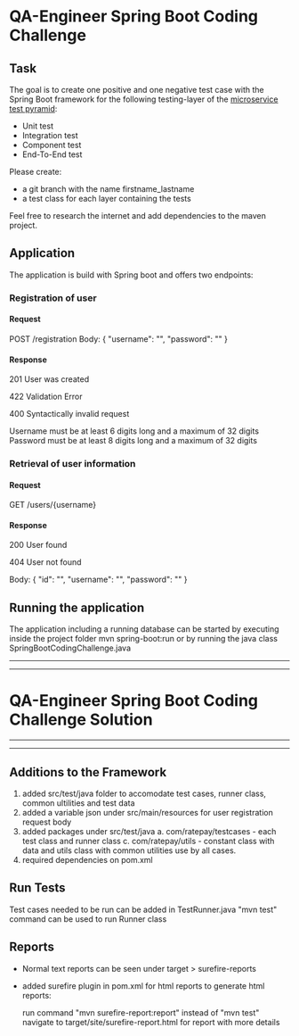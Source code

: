 # QA-Engineer Spring Boot Coding Challenge

## Task
The goal is to create one positive and one negative test case with the Spring Boot framework for the following testing-layer of the [microservice test pyramid](https://martinfowler.com/articles/microservice-testing/#conclusion-test-pyramid):
* Unit test
* Integration test
* Component test
* End-To-End test

Please create:
* a git branch with the name firstname_lastname
* a test class for each layer containing the tests 

Feel free to research the internet and add dependencies to the maven project.

## Application
The application is build with Spring boot and offers two endpoints:

### Registration of user
#### Request
POST /registration
Body:
{
"username": "",
"password": ""
}

#### Response

201 User was created

422 Validation Error

400 Syntactically invalid request

Username must be at least 6 digits long and a maximum of 32 digits
Password must be at least 8 digits long and a maximum of 32 digits


### Retrieval of user information
#### Request
GET /users/{username}

#### Response

200 User found

404 User not found

Body:
{
"id": "",
"username": "",
"password": ""
}

## Running the application
The application including a running database can be started by executing inside the project folder mvn spring-boot:run or by running the java class SpringBootCodingChallenge.java



----------------------------
----------------------------
# QA-Engineer Spring Boot Coding Challenge Solution
-----------------------------
-----------------------------

## Additions to the Framework

1. added src/test/java folder to accomodate test cases, runner class, common ultilities and test data
2. added a variable json under src/main/resources for user registration request body
3. added packages under src/test/java
	a. com/ratepay/testcases - each test class and runner class
	c. com/ratepay/utils - constant class with data and utils class with common utilities use by all 	     		cases.
4. required dependencies on pom.xml

## Run Tests

Test cases needed to be run can be added in TestRunner.java
"mvn test" command can be used to run Runner class

## Reports

- Normal text reports can be seen under target > surefire-reports
- added surefire plugin in pom.xml for html reports
	to generate html reports:

	run command "mvn surefire-report:report" instead of "mvn test"
	navigate to target/site/surefire-report.html for report with more details
	

